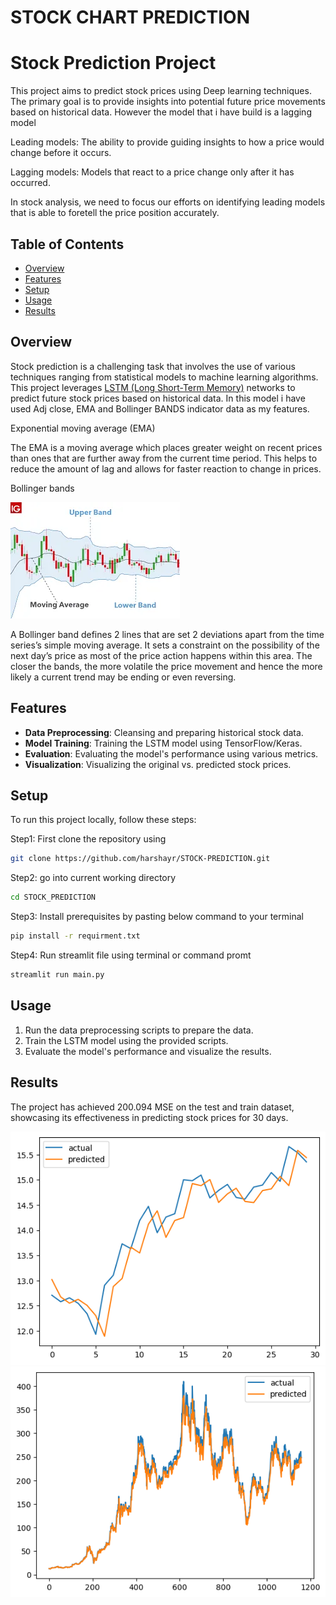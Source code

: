 <h1>STOCK CHART PREDICTION</h1>

# Stock Prediction Project

This project aims to predict stock prices using Deep learning techniques. The primary goal is to provide insights into potential future price movements based on historical data. However the model that i have build is a lagging model

Leading models: The ability to provide guiding insights to how a price would change before it occurs.

Lagging models: Models that react to a price change only after it has occurred.

In stock analysis, we need to focus our efforts on identifying leading models that is able to foretell the price position accurately.

## Table of Contents
- [Overview](#overview)
- [Features](#features)
- [Setup](#setup)
- [Usage](#usage)
- [Results](#results)


## Overview

Stock prediction is a challenging task that involves the use of various techniques ranging from statistical models to machine learning algorithms. This project leverages [LSTM (Long Short-Term Memory)](https://en.wikipedia.org/wiki/Long_short-term_memory) networks to predict future stock prices based on historical data.
In this model i have used Adj close, EMA and Bollinger BANDS indicator data as my features.

Exponential moving average (EMA)

The EMA is a moving average which places greater weight on recent prices than ones that are further away from the current time period. This helps to reduce the amount of lag and allows for faster reaction to change in prices.

Bollinger bands

![Comparison Graph](Graphs/indicator.png)

A Bollinger band defines 2 lines that are set 2 deviations apart from the time series’s simple moving average. It sets a constraint on the possibility of the next day’s price as most of the price action happens within this area. The closer the bands, the more volatile the price movement and hence the more likely a current trend may be ending or even reversing.

## Features

- **Data Preprocessing**: Cleansing and preparing historical stock data.
- **Model Training**: Training the LSTM model using TensorFlow/Keras.
- **Evaluation**: Evaluating the model's performance using various metrics.
- **Visualization**: Visualizing the original vs. predicted stock prices.

## Setup

To run this project locally, follow these steps:

Step1: First clone the repository using
```sh
git clone https://github.com/harshayr/STOCK-PREDICTION.git
```

Step2: go into current working directory 
```sh
cd STOCK_PREDICTION
```

Step3: Install prerequisites by pasting below command to your terminal
```sh
pip install -r requirment.txt
```

Step4: Run streamlit file using terminal or command promt
```sh
streamlit run main.py
```

## Usage

1. Run the data preprocessing scripts to prepare the data.
2. Train the LSTM model using the provided scripts.
3. Evaluate the model's performance and visualize the results.

## Results

The project has achieved 200.094 MSE on the test and train dataset, showcasing its effectiveness in predicting stock prices for 30 days.

![Comparison Graph](Graphs/pred.png)
![Comparison Graph](Graphs/train.png)

